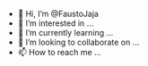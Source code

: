 - 👋 Hi, I’m @FaustoJaja
- 👀 I’m interested in ...
- 🌱 I’m currently learning ...
- 💞️ I’m looking to collaborate on ...
- 📫 How to reach me ...

<!---
FaustoJaja/FaustoJaja is a ✨ special ✨ repository because its `README.md` (this file) appears on your GitHub profile.
You can click the Preview link to take a look at your changes.
--->
